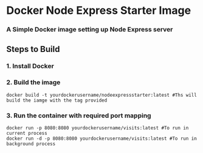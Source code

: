 # Docker Node Express Starter Image

### A Simple Docker image setting up Node Express server

## Steps to Build

### 1. Install Docker
### 2. Build the image
    docker build -t yourdockerusername/nodeexpressstarter:latest #Ths will build the iamge with the tag provided
### 3. Run the container with required port mapping
    docker run -p 8080:8080 yourdockerusername/visits:latest #To run in current process
    docker run -d -p 8080:8080 yourdockerusername/visits:latest #To run in background process
